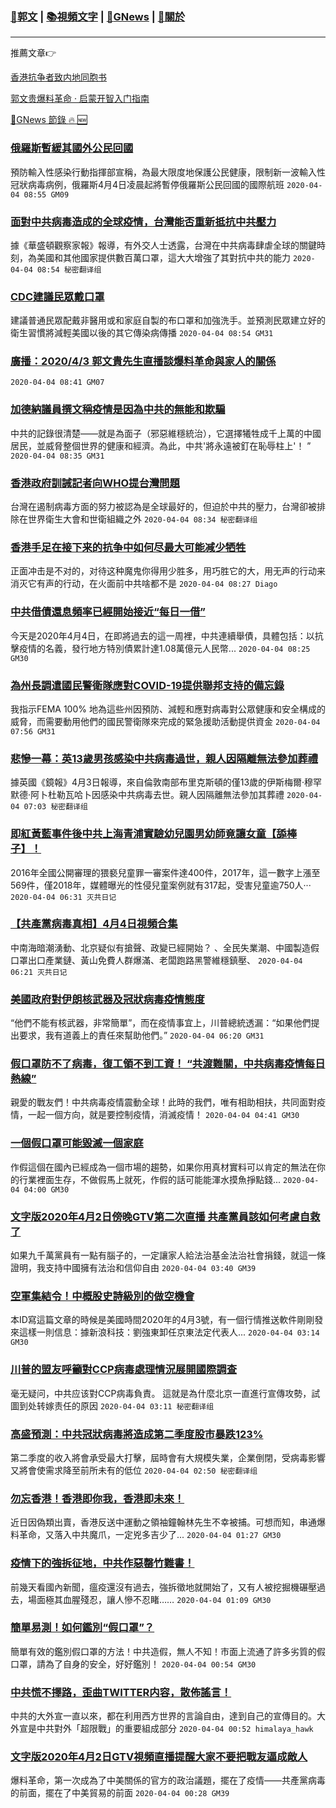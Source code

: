 ###  [:eagle:郭文](https://github.com/ourhimalayas/txt) | [:books:視頻文字](https://github.com/ourhimalayas/txt/blob/master/content/README.md) | [:newspaper:GNews](https://github.com/ourhimalayas/txt/blob/master/content/gnews/README.md) | [:pray:關於](https://github.com/ourhimalayas/home/tree/master/about)
---

推薦文章:point_right:

[香港抗争者致内地同胞书](https://github.com/ourhimalayas/news/blob/master/2019/08/a_letter_from_the_hong_kong_people.md)

[郭文贵爆料革命 · 启蒙开智入门指南](https://github.com/ourhimalayas/txt/issues/1)

[:newspaper:GNews 節錄 :fire: :new:](https://github.com/ourhimalayas/txt/blob/master/content/gnews/README.md) 



### [俄羅斯暫緩其國外公民回國](/content/gnews/1/README.md)

預防輸入性感染行動指揮部宣稱，為最大限度地保護公民健康，限制新一波輸入性冠狀病毒病例，俄羅斯4月4日凌晨起將暫停俄羅斯公民回國的國際航班  `2020-04-04 08:55 GM09`

### [面對中共病毒造成的全球疫情，台灣能否重新抵抗中共壓力](/content/gnews/2/README.md)

據《華盛頓觀察家報》報導，有外交人士透露，台灣在中共病毒肆虐全球的關鍵時刻，為美國和其他國家提供數百萬口罩，這大大增強了其對抗中共的能力  `2020-04-04 08:54 秘密翻译组`

### [CDC建議民眾戴口罩](/content/gnews/3/README.md)

建議普通民眾配戴非醫用或和家庭自製的布口罩和加強洗手。並預測民眾建立好的衛生習慣將減輕美國以後的其它傳染病傳播  `2020-04-04 08:54 GM31`

### [廣播：2020/4/3 郭文貴先生直播談爆料革命與家人的關係](/content/gnews/4/README.md)

 `2020-04-04 08:41 GM07`

### [加德納議員撰文稱疫情是因為中共的無能和欺騙](/content/gnews/5/README.md)

中共的記錄很清楚——就是為面子（邪惡維穩統治），它選擇犧牲成千上萬的中國居民，並威脅整個世界的健康和經濟。為此，中共&#039;將永遠被釘在恥辱柱上&#039;！ ”  `2020-04-04 08:35 GM31`

### [香港政府訓誡記者向WHO提台灣問題](/content/gnews/6/README.md)

台灣在遏制病毒方面的努力被認為是全球最好的，但迫於中共的壓力，台灣卻被排除在世界衛生大會和世衛組織之外  `2020-04-04 08:34 秘密翻译组`

### [香港手足在接下来的抗争中如何尽最大可能减少牺牲](/content/gnews/7/README.md)

正面冲击是不对的，对待这种魔鬼你得用少胜多，用巧胜它的大，用无声的行动来消灭它有声的行动，在火面前中共啥都不是  `2020-04-04 08:27 Diago`

### [中共借債還息頻率已經開始接近“每日一借”](/content/gnews/8/README.md)

今天是2020年4月4日，在即將過去的這一周裡，中共連續舉債，具體包括：以抗擊疫情的名義，發行地方特別債累計達1.08萬億元人民幣...  `2020-04-04 08:25 GM30`

### [為州長調遣國民警衛隊應對COVID-19提供聯邦支持的備忘錄](/content/gnews/9/README.md)

我指示FEMA 100% 地為這些州因預防、減輕和應對病毒對公眾健康和安全構成的威脅，而需要動用他們的國民警衛隊來完成的緊急援助活動提供資金  `2020-04-04 07:56 GM31`

### [悲慘一幕：英13歲男孩感染中共病毒過世，親人因隔離無法參加葬禮](/content/gnews/10/README.md)

據英國《鏡報》4月3日報導，來自倫敦南部布里克斯頓的僅13歲的伊斯梅爾·穆罕默德·阿卜杜勒瓦哈卜因感染中共病毒去世。親人因隔離無法參加其葬禮  `2020-04-04 07:03 秘密翻译组`

### [即紅黃藍事件後中共上海青浦實驗幼兒園男幼師竟讓女童【舔棒子】！](/content/gnews/11/README.md)

2016年全國公開審理的猥褻兒童罪一審案件達400件，2017年，這一數字上漲至569件，僅2018年，媒體曝光的性侵兒童案例就有317起，受害兒童逾750人···  `2020-04-04 06:31 灭共日记`

### [【共產黨病毒真相】4月4日視頻合集](/content/gnews/12/README.md)

中南海暗潮湧動、北京疑似有搶聲、政變已經開始？ 、全民失業潮、中國製造假口罩出口產業鏈、黃山免費人群爆滿、老闆跑路黑警維穩鎮壓、  `2020-04-04 06:21 灭共日记`

### [美國政府對伊朗核武器及冠狀病毒疫情態度](/content/gnews/13/README.md)

“他們不能有核武器，非常簡單”，而在疫情事宜上，川普總統透漏：“如果他們提出要求，我有道義上的責任來幫助他們。”  `2020-04-04 06:20 GM31`

### [假口罩防不了病毒，復工領不到工資！ “共渡難關，中共病毒疫情每日熱線”](/content/gnews/14/README.md)

親愛的戰友們！中共病毒疫情震動全球！此時的我們，唯有相助相扶，共同面對疫情，一起一個方向，就是要控制疫情，消滅疫情！  `2020-04-04 04:41 GM30`

### [一個假口罩可能毀滅一個家庭](/content/gnews/15/README.md)

作假這個在國內已經成為一個市場的趨勢，如果你用真材實料可以肯定的無法在你的行業裡面生存，不做假馬上就死，作假的話可能能渾水摸魚掙點錢...  `2020-04-04 04:00 GM30`

### [文字版2020年4月2日傍晚GTV第二次直播 共產黨員該如何考慮自救了](/content/gnews/16/README.md)

如果九千萬黨員有一點有腦子的，一定讓家人給法治基金法治社會捐錢，就這一條證明，我支持中國擁有法治和信仰自由  `2020-04-04 03:40 GM39`

### [空軍集結令！中概股史詩級別的做空機會](/content/gnews/17/README.md)

本ID寫這篇文章的時候是美國時間2020年的4月3號，有一個行情推送軟件剛剛發來這樣一則信息：據新浪科技：劉強東卸任京東法定代表人...  `2020-04-04 03:14 GM30`

### [川普的盟友呼籲對CCP病毒處理情況展開國際調查](/content/gnews/18/README.md)

毫无疑问，中共应该對CCP病毒負責。 這就是為什麼北京一直進行宣傳攻勢，試圖到处转嫁责任的原因  `2020-04-04 03:11 秘密翻译组`

### [高盛預測：中共冠狀病毒將造成第二季度股市暴跌123%](/content/gnews/19/README.md)

第二季度的收入將會承受最大打擊，屆時會有大規模失業，企業倒閉，受病毒影響又將會使需求降至前所未有的低位  `2020-04-04 02:50 秘密翻译组`

### [勿忘香港！香港即你我，香港即未來！](/content/gnews/20/README.md)

近日因偽類出賣，香港反送中運動之領袖鐘翰林先生不幸被捕。可想而知，串通爆料革命，又落入中共魔爪，一定兇多吉少了...  `2020-04-04 01:27 GM30`

### [疫情下的強拆征地，中共作惡罄竹難書！](/content/gnews/21/README.md)

前幾天看國內新聞，瘟疫還沒有過去，強拆徵地就開始了，又有人被挖掘機碾壓過去，場面極其血腥殘忍，讓人慘不忍睹……  `2020-04-04 01:09 GM30`

### [簡單易測！如何鑑別“假口罩”？](/content/gnews/22/README.md)

簡單有效的鑑別假口罩的方法！中共造假，無人不知！市面上流通了許多劣質的假口罩，請為了自身的安全，好好鑑別！  `2020-04-04 00:54 GM30`

### [中共慌不擇路，歪曲TWITTER内容，散佈謠言！](/content/gnews/23/README.md)

中共的大外宣一直以來，都在利用西方世界的言論自由，達到自己的宣傳目的。大外宣是中共對外「超限戰」的重要組成部分  `2020-04-04 00:52 himalaya_hawk`

### [文字版2020年4月2日GTV視頻直播提醒大家不要把戰友逼成敵人](/content/gnews/24/README.md)

爆料革命，第一次成為了中美關係的官方的政治議題，擺在了疫情——共產黨病毒的前面，擺在了中美貿易的前面  `2020-04-04 00:28 GM39`

